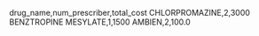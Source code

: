 drug_name,num_prescriber,total_cost
CHLORPROMAZINE,2,3000
BENZTROPINE MESYLATE,1,1500
AMBIEN,2,100.0
